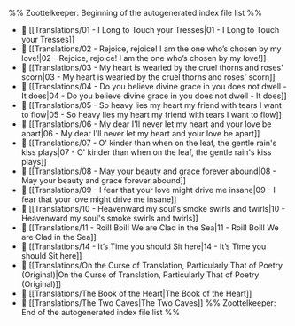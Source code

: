 %% Zoottelkeeper: Beginning of the autogenerated index file list  %%
- 📄 [[Translations/01 - I Long to Touch your Tresses|01 - I Long to Touch your Tresses]]
- 📄 [[Translations/02 - Rejoice, rejoice! I am the one who’s chosen by my love!|02 - Rejoice, rejoice! I am the one who’s chosen by my love!]]
- 📄 [[Translations/03 - My heart is wearied by the cruel thorns and roses' scorn|03 - My heart is wearied by the cruel thorns and roses' scorn]]
- 📄 [[Translations/04 - Do you believe divine grace in you does not dwell - It does|04 - Do you believe divine grace in you does not dwell - It does]]
- 📄 [[Translations/05 - So heavy lies my heart my friend with tears I want to flow|05 - So heavy lies my heart my friend with tears I want to flow]]
- 📄 [[Translations/06 - My dear I'll never let my heart and your love be apart|06 - My dear I'll never let my heart and your love be apart]]
- 📄 [[Translations/07 - O' kinder than when on the leaf, the gentle rain's kiss plays|07 - O' kinder than when on the leaf, the gentle rain's kiss plays]]
- 📄 [[Translations/08 - May your beauty and grace forever abound|08 - May your beauty and grace forever abound]]
- 📄 [[Translations/09 - I fear that your love might drive me insane|09 - I fear that your love might drive me insane]]
- 📄 [[Translations/10 - Heavenward my soul's smoke swirls and twirls|10 - Heavenward my soul's smoke swirls and twirls]]
- 📄 [[Translations/11 - Roil! Boil! We are Clad in the Sea|11 - Roil! Boil! We are Clad in the Sea]]
- 📄 [[Translations/14 - It’s Time you should Sit here|14 - It’s Time you should Sit here]]
- 📄 [[Translations/On the Curse of Translation, Particularly That of Poetry (Original)|On the Curse of Translation, Particularly That of Poetry (Original)]]
- 📄 [[Translations/The Book of the Heart|The Book of the Heart]]
- 📄 [[Translations/The Two Caves|The Two Caves]]
%% Zoottelkeeper: End of the autogenerated index file list  %%
